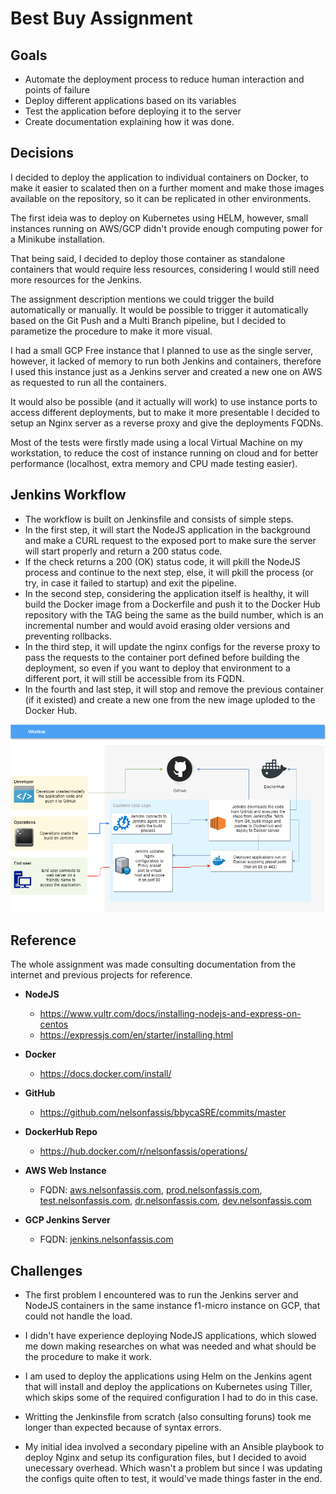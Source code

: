 # **Best Buy Assignment**

## **Goals**

- Automate the deployment process to reduce human interaction and points of failure
- Deploy different applications based on its variables
- Test the application before deploying it to the server
- Create documentation explaining how it was done.


## **Decisions**

I decided to deploy the application to individual containers on Docker, to make it easier to scalated then on a further moment and make those images available on the repository, so it can be replicated in other environments.

The first ideia was to deploy on Kubernetes using HELM, however, small instances running on AWS/GCP didn't provide enough computing power for a Minikube installation.

That being said, I decided to deploy those container as standalone containers that would require less resources, considering I would still need more resources for the Jenkins.

The assignment description mentions we could trigger the build automatically or manually. It would be possible to trigger it automatically based on the Git Push and a Multi Branch pipeline, but I decided to parametize the procedure to make it more visual.

I had a small GCP Free instance that I planned to use as the single server, however, it lacked of memory to run both Jenkins and containers, therefore I used this instance just as a Jenkins server and created a new one on AWS as requested to run all the containers.

It would also be possible (and it actually will work) to use instance ports to access different deployments, but to make it more presentable I decided to setup an Nginx server as a reverse proxy and give the deployments FQDNs.

Most of the tests were firstly made using a local Virtual Machine on my workstation, to reduce the cost of instance running on cloud and for better performance (localhost, extra memory and CPU made testing easier).


## **Jenkins Workflow**

- The workflow is built on Jenkinsfile and consists of simple steps.
- In the first step, it will start the NodeJS application in the background and make a CURL request to the exposed port to make sure the server will start properly and return a 200 status code.
- If the check returns a 200 (OK) status code, it will pkill the NodeJS process and continue to the next step, else, it will pkill the process (or try, in case it failed to startup) and exit the pipeline.
- In the second step, considering the application itself is healthy, it will build the Docker image from a Dockerfile and push it to the Docker Hub repository with the TAG being the same as the build number, which is an incremental number and would avoid erasing older versions and preventing rollbacks.
- In the third step, it will update the nginx configs for the reverse proxy to pass the requests to the container port defined before building the deployment, so even if you want to deploy that environment to a different port, it will still be accessible from its FQDN.
- In the fourth and last step, it will stop and remove the previous container (if it existed) and create a new one from the new image uploded to the Docker Hub.

![Pipeline diagram](Workflow.png)


## **Reference**

The whole assignment was made consulting documentation from the internet and previous projects for reference.

- **NodeJS**
  - https://www.vultr.com/docs/installing-nodejs-and-express-on-centos
  - https://expressjs.com/en/starter/installing.html
- **Docker**
  - https://docs.docker.com/install/
- **GitHub**
  - https://github.com/nelsonfassis/bbycaSRE/commits/master
- **DockerHub Repo**
  - https://hub.docker.com/r/nelsonfassis/operations/

- **AWS Web Instance**
  - FQDN: [aws.nelsonfassis.com](http://aws.nelsonfassis.com), [prod.nelsonfassis.com](http://prod.nelsonfassis.com), [test.nelsonfassis.com](http://test.nelsonfassis.com), [dr.nelsonfassis.com](http://dr.nelsonfassis.com), [dev.nelsonfassis.com](http://dev.nelsonfassis.com)

- **GCP Jenkins Server**
  - FQDN: [jenkins.nelsonfassis.com](http://jenkins.nelsonfassis.com)


## **Challenges**

- The first problem I encountered was to run the Jenkins server and NodeJS containers in the same instance f1-micro instance on GCP, that could not handle the load.

- I didn't have experience deploying NodeJS applications, which slowed me down making researches on what was needed and what should be the procedure to make it work.

- I am used to deploy the applications using Helm on the Jenkins agent that will install and deploy the applications on Kubernetes using Tiller, which skips some of the required configuration I had to do in this case.

- Writting the Jenkinsfile from scratch (also consulting foruns) took me longer than expected because of syntax errors.

- My initial idea involved a secondary pipeline with an Ansible playbook to deploy Nginx and setup its configuration files, but I decided to avoid unecessary overhead. Which wasn't a problem but since I was updating the configs quite often to test, it would've made things faster in the end.
